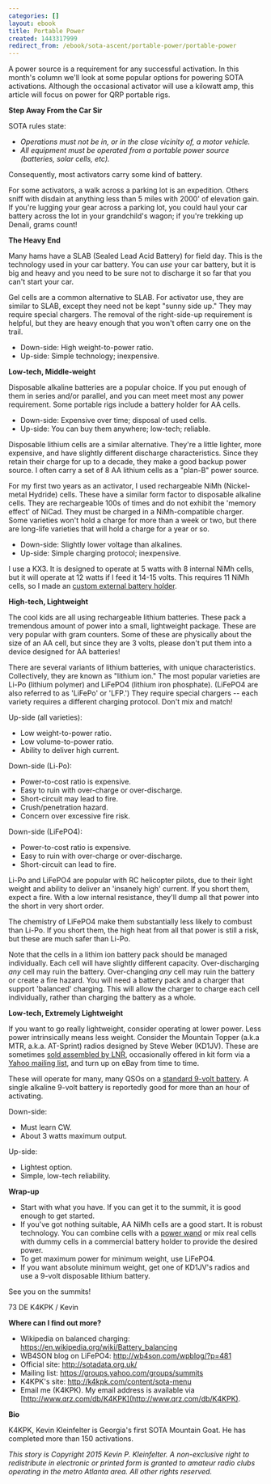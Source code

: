 ```yaml
---
categories: []
layout: ebook
title: Portable Power
created: 1443317999
redirect_from: /ebook/sota-ascent/portable-power/portable-power
---
```

A power source is a requirement for any successful activation.  In this month's column we'll look at some popular options for powering SOTA activations.  Although the occasional activator will use a kilowatt amp, this article will focus on power for QRP portable rigs.

**Step Away From the Car Sir**

SOTA rules state:

* *Operations must not be in, or in the close vicinity of, a motor vehicle.*
* *All equipment must be operated from a portable power source (batteries, solar cells, etc).*

Consequently, most activators carry some kind of battery. 

For some activators, a walk across a parking lot is an expedition.  Others sniff with disdain at anything less than 5 miles with 2000' of elevation gain.  If you're lugging your gear across a parking lot, you could haul your car battery across the lot in your grandchild's wagon; if you're trekking up Denali, grams count!

**The Heavy End**

Many hams have a SLAB (Sealed Lead Acid Battery) for field day.  This is the technology used in your car battery.  You can *use* your car battery, but it is big and heavy and you need to be sure not to discharge it so far that you can't start your car.

Gel cells are a common alternative to SLAB.  For activator use, they are similar to SLAB, except they need not be kept "sunny side up."  They may require special chargers.  The removal of the right-side-up requirement is helpful, but they are heavy enough that you won't often carry one on the trail.

* Down-side: High weight-to-power ratio.
* Up-side: Simple technology; inexpensive.

**Low-tech, Middle-weight**

Disposable alkaline batteries are a popular choice.  If you put enough of them in series and/or parallel, and you can meet meet most any power requirement.  Some portable rigs include a battery holder for AA cells.

* Down-side: Expensive over time; disposal of used cells.
* Up-side: You can buy them anywhere; low-tech; reliable.

Disposable lithium cells are a similar alternative.  They're a little lighter, more expensive, and have slightly different discharge characteristics.  Since they retain their charge for up to a decade, they make a good backup power source.  I often carry a set of 8 AA lithium cells as a "plan-B" power source.

For my first two years as an activator, I used rechargeable NiMh (Nickel-metal Hydride) cells.  These have a similar form factor to disposable alkaline cells.  They are rechargeable 100s of times and do not exhibit the 'memory effect' of NiCad.  They must be charged in a NiMh-compatible charger.  Some varieties won't hold a charge for more than a week or two, but there are long-life varieties that will hold a charge for a year or so.

* Down-side: Slightly lower voltage than alkalines.
* Up-side: Simple charging protocol; inexpensive.

I use a KX3.  It is designed to operate at 5 watts with 8 internal NiMh cells, but it will operate at 12 watts if I feed it 14-15 volts.  This requires 11 NiMh cells, so I made an [custom external battery holder](http://k4kpk.com/content/15v-power-wand-kx3).

**High-tech, Lightweight**

The cool kids are all using rechargeable lithium batteries.  These pack a tremendous amount of power into a small, lightweight package.  These are very popular with gram counters.    Some of these are physically about the size of an AA cell, but since they are 3 volts, please don't put them into a device designed for AA batteries!

There are several variants of lithium batteries, with unique characteristics.  Collectively, they are known as "lithium ion."  The most popular varieties are Li-Po (lithium polymer) and LiFePO4 (lithium iron phosphate).  (LiFePO4 are also referred to as 'LiFePo' or 'LFP.')  They require special chargers -- each variety requires a different charging protocol.  Don't mix and match!

Up-side (all varieties):

* Low weight-to-power ratio.
* Low volume-to-power ratio.
* Ability to deliver high current.

Down-side (Li-Po):

* Power-to-cost ratio is expensive.
* Easy to ruin with over-charge or over-discharge.
* Short-circuit may lead to fire.
* Crush/penetration hazard.
* Concern over excessive fire risk.

Down-side (LiFePO4):

* Power-to-cost ratio is expensive.
* Easy to ruin with over-charge or over-discharge.
* Short-circuit can lead to fire.

Li-Po and LiFePO4 are popular with RC helicopter pilots, due to their light weight and ability to deliver an 'insanely high' current.  If you short them, expect a fire.  With a low internal resistance, they'll dump all that power into the short in very short order.

The chemistry of LiFePO4 make them substantially less likely to combust than Li-Po.  If you short them, the high heat from all that power is still a risk, but these are much safer than Li-Po.

Note that the cells in a lithim ion battery pack should be managed individually.  Each cell will have slightly different capacity.  Over-discharging *any* cell may ruin the battery.  Over-changing *any* cell may ruin the battery or create a fire hazard.  You will need a battery pack and a charger that support 'balanced' charging.  This will allow the charger to charge each cell individually, rather than charging the battery as a whole.

**Low-tech, Extremely Lightweight**

If you want to go really lightweight, consider operating at lower power.  Less power intrinsically means less weight.  Consider the Mountain Topper (a.k.a MTR, a.k.a. AT-Sprint) radios designed by Steve Weber (KD1JV).  These are sometimes [sold assembled by LNR](http://www.lnrprecision.com/store/#!/Mountain-Topper/p/45010523/category=10468544),  occasionally offered in kit form via a [Yahoo mailing list](https://groups.yahoo.com/group/AT_Sprint), and turn up on eBay from time to time.

These will operate for many, many QSOs on a [standard 9-volt battery](https://en.wikipedia.org/wiki/Nine-volt_battery).  A single alkaline 9-volt battery is reportedly good for more than an hour of activating.

Down-side:

* Must learn CW.
* About 3 watts maximum output.

Up-side:

* Lightest option.
* Simple, low-tech reliability.

**Wrap-up**

* Start with what you have.  If you can get it to the summit, it is good enough to get started.
* If you've got nothing suitable, AA NiMh cells are a good start.  It is robust technology. You can combine cells with a [power wand](http://k4kpk.com/content/15v-power-wand-kx3) or mix real cells with dummy cells in a commercial battery holder to provide the desired power.
* To get maximum power for minimum weight, use LiFePO4.
* If you want absolute minimum weight, get one of KD1JV's radios and use a 9-volt disposable lithium battery.

See you on the summits!

73 DE K4KPK / Kevin

__Where can I find out more?__

* Wikipedia on balanced charging: https://en.wikipedia.org/wiki/Battery_balancing
* WB4SON blog on LiFePO4: http://wb4son.com/wpblog/?p=481
* Official site: http://sotadata.org.uk/
* Mailing list: https://groups.yahoo.com/groups/summits
* K4KPK's site: http://k4kpk.com/content/sota-menu
* Email me (K4KPK).  My email address is available via [http://www.qrz.com/db/K4KPK](http://www.qrz.com/db/K4KPK).

__Bio__

K4KPK, Kevin Kleinfelter is Georgia's first SOTA Mountain Goat.  He has completed more than 150 activations.

*This story is Copyright 2015 Kevin P. Kleinfelter.  A non-exclusive right to redistribute in electronic or printed form is granted to amateur radio clubs operating in the metro Atlanta area.  All other rights reserved.*
